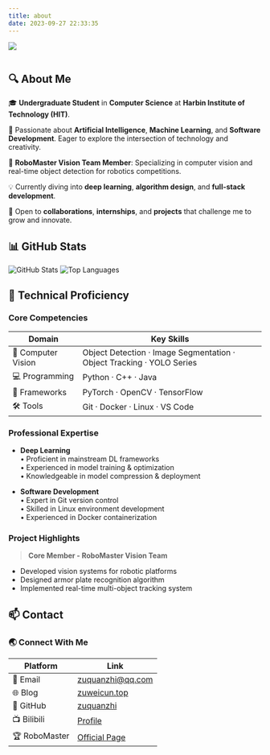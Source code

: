 ```yaml
---
title: about
date: 2023-09-27 22:33:35
---
```

![](https://readme-typing-svg.demolab.com?font=Fira+Code&weight=600&size=32&duration=4000&pause=1000&color=00C2FF&background=FFFFFF00&center=true&vCenter=true&width=500&lines=Hello%2C+I'm+Zuquanzhi;RoboMaster+Vision+Engineer;AI+%26+OpenCV+Developer)


  <!-- Snake Code Contribution Map 贪吃蛇代码贡献图 -->
  <picture>
    <source media="(prefers-color-scheme: light)" srcset="https://cdn.jsdelivr.net/gh/sun0225SUN/sun0225SUN/profile-snake-contrib/github-contribution-grid-snake.svg" />
    <source media="(prefers-color-scheme: dark)" srcset="https://cdn.jsdelivr.net/gh/sun0225SUN/sun0225SUN/profile-snake-contrib/github-contribution-grid-snake-dark.svg" />
    <img alt="" src="https://cdn.jsdelivr.net/gh/sun0225SUN/sun0225SUN/profile-snake-contrib/github-contribution-grid-snake.svg" />
  </picture>


## 🔍 About Me  

🎓 **Undergraduate Student** in **Computer Science** at **Harbin Institute of Technology (HIT)**.  

🧠 Passionate about **Artificial Intelligence**, **Machine Learning**, and **Software Development**. Eager to explore the intersection of technology and creativity.  

🤖 **RoboMaster Vision Team Member**: Specializing in computer vision and real-time object detection for robotics competitions.

💡 Currently diving into **deep learning**, **algorithm design**, and **full-stack development**.

🤝 Open to **collaborations**, **internships**, and **projects** that challenge me to grow and innovate.

## 📊 GitHub Stats

![GitHub Stats](https://github-readme-stats.vercel.app/api?username=zuquanzhi&show_icons=true&theme=dark&hide_border=true&include_all_commits=true)
![Top Languages](https://github-readme-stats.vercel.app/api/top-langs/?username=zuquanzhi&layout=compact&theme=dark&hide_border=true)
## 🚀 Technical Proficiency  

### Core Competencies  
| Domain              | Key Skills                              |
|---------------------|-----------------------------------------|
| 🤖 Computer Vision  | Object Detection · Image Segmentation · Object Tracking · YOLO Series |
| 💻 Programming      | Python · C++ · Java                     |
| 🔧 Frameworks       | PyTorch · OpenCV · TensorFlow           |
| 🛠️ Tools           | Git · Docker · Linux · VS Code          |

### Professional Expertise  
- **Deep Learning**  
  • Proficient in mainstream DL frameworks  
  • Experienced in model training & optimization  
  • Knowledgeable in model compression & deployment  

- **Software Development**  
  • Expert in Git version control  
  • Skilled in Linux environment development  
  • Experienced in Docker containerization  

### Project Highlights  
> **Core Member - RoboMaster Vision Team**  
- Developed vision systems for robotic platforms  
- Designed armor plate recognition algorithm  
- Implemented real-time multi-object tracking system  

## 📫 Contact  

### 🌏 Connect With Me  
| Platform    | Link                                   |
|-------------|----------------------------------------|
| 📧 Email    | [zuquanzhi@qq.com](mailto:zuquanzhi@qq.com) |
| 🌐 Blog     | [zuweicun.top](https://zuweicun.top/)  |
| 🐙 GitHub   | [zuquanzhi](https://github.com/zuquanzhi) |
| 📺 Bilibili | [Profile](https://space.bilibili.com/400543177) |
| 🏆 RoboMaster | [Official Page](https://bbs.robomaster.com/user/298036) |